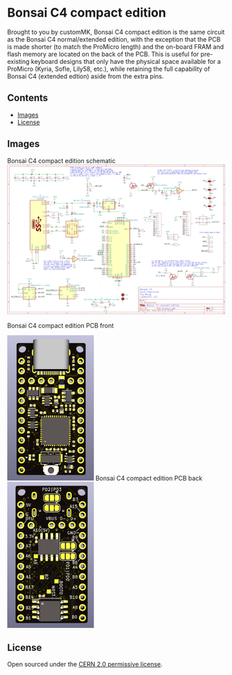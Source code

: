 # Bonsai C4 compact edition

Brought to you by customMK, Bonsai C4 compact edition is the same circuit as the Bonsai C4 normal/extended edition, with the exception that the PCB is made shorter (to match the ProMicro length) and the on-board FRAM and flash memory are located on the back of the PCB. This is useful for pre-existing keyboard designs that only have the physical space available for a ProMicro (Kyria, Sofle, Lily58, etc.), while retaining the full capability of Bonsai C4 (extended edtion) aside from the extra pins.

## Contents

- [Images](#images)
- [License](#license)

## Images

Bonsai C4 compact edition schematic
<img width="890" alt="Bonsai C4 compact edition schematic" src="https://raw.githubusercontent.com/customMK/Bonsai-C/main/C4%20compact/img/Bonsai%20C4%20compact%20schematic.png">

Bonsai C4 compact edition PCB front

<img width="200" alt="Bonsai C4 compact edition front" src="https://raw.githubusercontent.com/customMK/Bonsai-C/main/C4%20compact/img/Bonsai%20C4%20compact%20edition%20front.png">
Bonsai C4 compact edition PCB back

<img width="200" alt="Bonsai C4 compact edition back" src="https://raw.githubusercontent.com/customMK/Bonsai-C/main/C4%20compact/img/Bonsai%20C4%20compact%20edition%20back.png">


## License

Open sourced under the [CERN 2.0 permissive license](LICENSE.md).
